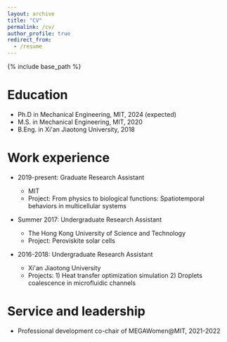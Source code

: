 ```yaml
---
layout: archive
title: "CV"
permalink: /cv/
author_profile: true
redirect_from:
  - /resume
---
```


{% include base_path %}

Education
======
* Ph.D in Mechanical Engineering, MIT, 2024 (expected)
* M.S. in Mechanical Engineering, MIT, 2020
* B.Eng. in Xi'an Jiaotong University, 2018


Work experience
======
* 2019-present: Graduate Research Assistant
  * MIT
  * Project: From physics to biological functions: Spatiotemporal behaviors in multicellular systems

* Summer 2017: Undergraduate Research Assistant
  * The Hong Kong University of Science and Technology
  * Project: Peroviskite solar cells

* 2016-2018: Undergraduate Research Assistant
  * Xi'an Jiaotong University
  * Projects: 1) Heat transfer optimization simulation 2) Droplets coalescence in microfluidic channels
  
Service and leadership
======
* Professional development co-chair of MEGAWomen@MIT, 2021-2022

